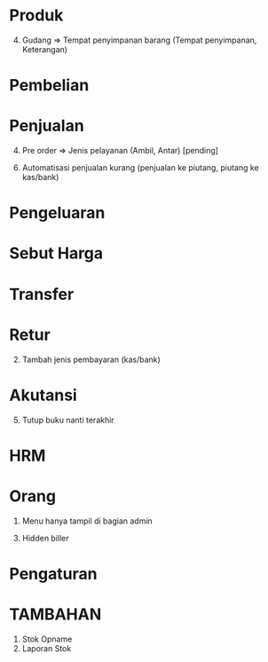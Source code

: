 <!-- NOTES -->
# Produk
<!-- 1. Unit => Ganti nama jadi Satuan -->
<!-- 2. Brand => Ganti nama jadi Merek -->
<!-- 3. Kategori => Foto (opsional). Menu hanya ada gambar, nama dan kode/inisial -->
4. Gudang => Tempat penyimpanan barang (Tempat penyimpanan, Keterangan)
<!-- 5. Daftar Produk => Jumlah menjadi stok -->
<!-- 6. Harga promosi per jumlah Produk -->
<!-- 7. Harga kelompok pelanggan/member -->

# Pembelian
<!-- 1. Tambah nomor referensi -->
<!-- 2. Tambah jenis pembayaran (kas/bank) -->

# Penjualan
<!-- 1. Produk promo auto tampil di POS -->
<!-- 2. Hidden menu kartu hadiah -->
<!-- 3. Hidden menu kupon -->
4. Pre order => Jenis pelayanan (Ambil, Antar) [pending]
<!-- 5. Penjualan Tempo => Rekening penjualan dengan Piutang -->
6. Automatisasi penjualan kurang (penjualan ke piutang, piutang ke kas/bank)
<!-- 7. Tambah jenis pembayaran (kas/bank) -->

# Pengeluaran
<!-- 1. Hidden menu pengeluaran -->

# Sebut Harga
<!-- 1. Hidden menu sebut harga -->

# Transfer
<!-- 1. Hidden menu transfer -->

# Retur
<!-- 1. Pindah menu retur ke penjualan/pembelian -->
2. Tambah jenis pembayaran (kas/bank)

# Akutansi
<!-- 1. Daftar rekening disesuaikan -->
<!-- 2. Jurnal disamakan dengan aplikasi lain -->
<!-- 3. Laporan keuangan pindah ke menu laporan -->
<!-- 4. Hidden menu transfer uang, neraca dan ayat rekening -->
5. Tutup buku nanti terakhir

# HRM
<!-- 1. Hidden menu HRM -->

# Orang
1. Menu hanya tampil di bagian admin
<!-- 2. Ganti nama menjadi Kontak -->
3. Hidden biller

# Pengaturan
<!-- 1. Diskon plan => Harga Member -->
<!-- 2. Diskon => Harga Paket Member -->
<!-- 3. Group Pelanggan => Kelompok harga jual -->
<!-- 4. Hidden menu sms, poin dan dokumentasi -->
<!-- 5. Semua API third party dinonaktifkan -->

# TAMBAHAN
1. Stok Opname
2. Laporan Stok